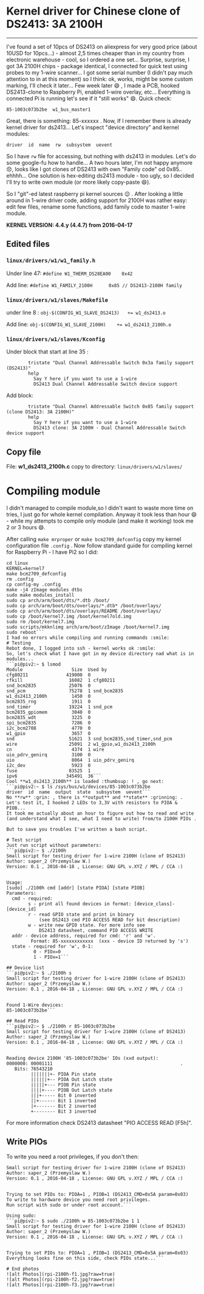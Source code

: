 # Kernel driver for Chinese clone of DS2413: 3A 2100H
---
I've found a set of 10pcs of DS2413 on aliexpress for very good price (about 10USD for 10pcs...) - almost 2,5 times cheaper than in my country from electronic warehouse - cool, so I ordered a one set...
Surprise, surprise, I got 3A 2100H chips - package identical, I connected for quick test using probes to my 1-wire scanner... I got some serial number (I didn't pay much attention to in at this moment) so I think: ok, works, might be some custom marking, I'll check it later... 
Few week later :smile: , I made a PCB, hooked DS2413-clone to Raspberry Pi, enabled 1-wire overlay, etc... Everything is connected Pi is running let's see if it "still works" :smile:. Quick check:

```pi@piv2:~ $ ls /sys/bus/w1/devices
85-1003c073b2be  w1_bus_master1
```

Great, there is something: 85-xxxxxx . Now, If I remember there is already kernel driver for ds2413... Let's inspect "device directory" and kernel modules:
```pi@piv2:~ $ ls /sys/bus/w1/devices/85-1003c073b2be
driver  id  name  rw  subsystem  uevent
```

So I have `rw` file for accessing, but nothing with ds2413 in modules. Let's do some google-fu how to handle...
A two hours later, I'm not happy anymore :disappointed:, looks like I got clones of DS2413 with own "Family code" od 0x85.. ehhhh...
One solution is hex-editing ds2413 module - too ugly, so I decided I'll try to write own module (or more likely copy-paste :smile:).

So I "git"-ed latest raspberry pi kernel sources :wink: .
After looking a little around in 1-wire driver code, adding support for 2100H was rather easy: edit few files, rename some functions, add family code to master 1-wire module.

**KERNEL VERSION: 4.4.y (4.4.7) from 2016-04-17**

## Edited files
### ```linux/drivers/w1/w1_family.h```
Under line 47:
```#define W1_THERM_DS28EA00	0x42```

Add line:
```#define W1_FAMILY_2100H		0x85 // DS2413-2100H family```

### ```linux/drivers/w1/slaves/Makefile```
under line 8 :
```obj-$(CONFIG_W1_SLAVE_DS2413)   += w1_ds2413.o```

Add line:
```obj-$(CONFIG_W1_SLAVE_2100H)    += w1_ds2413_2100h.o```

### ```linux/drivers/w1/slaves/Kconfig```
Under block that start at line 35 :
```config W1_SLAVE_DS2413
        tristate "Dual Channel Addressable Switch 0x3a family support (DS2413)"
        help
          Say Y here if you want to use a 1-wire
          DS2413 Dual Channel Addressable Switch device support
```
Add block:

```config W1_SLAVE_2100H
        tristate "Dual Channel Addressable Switch 0x85 family support (clone DS2413: 3A 2100H)"
        help
          Say Y here if you want to use a 1-wire
          DS2413 clone: 3A 2100H - Dual Channel Addressable Switch device support
```

## Copy file
File: **w1_ds2413_2100h.c** copy to directory:
```linux/drivers/w1/slaves/```


# Compiling module

I didn't managed to compile module,so I didn't want to waste more time on tries, I just go for whole kernel compilation. Anyway it took less than hour :smile: - while my attempts  to compile only module (and make it working) took me 2 or 3 hours :smile:.

After calling ```make mrproper``` or ```make bcm2709_defconfig``` copy my kernel configuration file ```.config``` . 
Now follow standard guide for compiling kernel for Raspberry Pi - I have Pi2 so I did:
```
cd linux
KERNEL=kernel7
make bcm2709_defconfig
rm .config
cp config-my .config
make -j4 zImage modules dtbs
sudo make modules_install
sudo cp arch/arm/boot/dts/*.dtb /boot/
sudo cp arch/arm/boot/dts/overlays/*.dtb* /boot/overlays/
sudo cp arch/arm/boot/dts/overlays/README /boot/overlays/
sudo cp /boot/kernel7.img /boot/kernel7old.img
sudo rm /boot/kernel7.img
sudo scripts/mkknlimg arch/arm/boot/zImage /boot/kernel7.img
sudo reboot```
I had no errors while compiling and running commands :smile:
# Testing
Rebot done, I logged into ssh - kernel works ok :smile:
So, let's check what I have got in my device directory nad what is in modules...
```pi@piv2:~ $ lsmod
Module                  Size  Used by
cfg80211              419000  0
rfkill                 16082  1 cfg80211
snd_bcm2835            25076  0
snd_pcm                75278  1 snd_bcm2835
w1_ds2413_2100h         1450  0
bcm2835_rng             1911  0
snd_timer              19224  1 snd_pcm
bcm2835_gpiomem         3040  0
bcm2835_wdt             3225  0
spi_bcm2835             7286  0
i2c_bcm2708             4770  0
w1_gpio                 3657  0
snd                    51621  3 snd_bcm2835,snd_timer,snd_pcm
wire                   25091  2 w1_gpio,w1_ds2413_2100h
cn                      4374  1 wire
uio_pdrv_genirq         3100  0
uio                     8064  1 uio_pdrv_genirq
i2c_dev                 5923  0
fuse                   83525  1
ipv6                  345491  36```
Cool **w1_ds2413_2100h** is loaded :thumbsup: ! , go next:
```pi@piv2:~ $ ls /sys/bus/w1/devices/85-1003c073b2be
driver  id  name  output  state  subsystem  uevent```
No **rw** :grin: , there is **output** and **state** :grinning: .
Let's test it, I hooked 2 LEDs to 3,3V with resistors to PIOA & PIOB...
It took me actually about an hour to figure out how to read and write (and understand what I see, what I need to write) from/to 2100H PIOs .

But to save you troubles I've written a bash script.

# Test script
Just run script without parameters:
```pi@piv2:~ $ ./2100h
Small script for testing driver for 1-wire 2100H (clone of DS2413)
Author: saper_2 (Przemyslaw W.)
Version: 0.1 , 2016-04-18 , License: GNU GPL v.XYZ / MPL / CCA :)


Usage:
[sudo] ./2100h cmd [addr] [state PIOA] [state PIOB]
Parameters:
  cmd - required:
        s - print all found devices in format: [device_class]-[device_id]
        r - read GPIO state and print in binary
            (see DS2413 cmd PIO ACCESS READ for bit description)
        w - write new GPIO state. For more info see
            DS2413 datasheet, command PIO ACCESS WRITE
  addr - device address, required for cmd: 'r' and 'w'.
         Format: 85-xxxxxxxxxxxx  (xxx - device ID returned by 's')
  state - required for 'w', 0-1:
          0 - PIOx=0
          1 - PIOx=1```

## Device list
```pi@piv2:~ $ ./2100h s
Small script for testing driver for 1-wire 2100H (clone of DS2413)
Author: saper_2 (Przemyslaw W.)
Version: 0.1 , 2016-04-18 , License: GNU GPL v.XYZ / MPL / CCA :)


Found 1-Wire devices:
85-1003c073b2be```

## Read PIOs
```pi@piv2:~ $ ./2100h r 85-1003c073b2be
Small script for testing driver for 1-wire 2100H (clone of DS2413)
Author: saper_2 (Przemyslaw W.)
Version: 0.1 , 2016-04-18 , License: GNU GPL v.XYZ / MPL / CCA :)


Reading device 2100H '85-1003c073b2be' IOs (xxd output):
0000000: 00001111                                               .
   Bits: 76543210
         |||||||+- PIOA Pin state
         ||||||+-- PIOA Out Latch state
         |||||+--- PIOB Pin state
         ||||+---- PIOB Out Latch state
         |||+----- Bit 0 inverted
         ||+------ Bit 1 inverted
         |+------- Bit 2 inverted
         +-------- Bit 3 inverted
```
For more information check DS2413 datasheet "PIO ACCESS READ [F5h]".

## Write PIOs

To write you need a root privileges, if you don't then:
```pi@piv2:~ $ ./2100h w 85-1003c073b2be 1 1
Small script for testing driver for 1-wire 2100H (clone of DS2413)
Author: saper_2 (Przemyslaw W.)
Version: 0.1 , 2016-04-18 , License: GNU GPL v.XYZ / MPL / CCA :)


Trying to set PIOs to: PIOA=1 , PIOB=1 (DS2413_CMD=0x5A param=0x03)
To write to hardware device you need root privileges.
Run script with sudo or under root account.```

Using sudo:
```pi@piv2:~ $ sudo ./2100h w 85-1003c073b2be 1 1
Small script for testing driver for 1-wire 2100H (clone of DS2413)
Author: saper_2 (Przemyslaw W.)
Version: 0.1 , 2016-04-18 , License: GNU GPL v.XYZ / MPL / CCA :)


Trying to set PIOs to: PIOA=1 , PIOB=1 (DS2413_CMD=0x5A param=0x03)
Everything looks fine on this side, check PIOs state...```

# End photos
![alt Photos](rpi-2100h-f1.jpg?raw=true)
![alt Photos](rpi-2100h-f2.jpg?raw=true)
![alt Photos](rpi-2100h-f3.jpg?raw=true)

